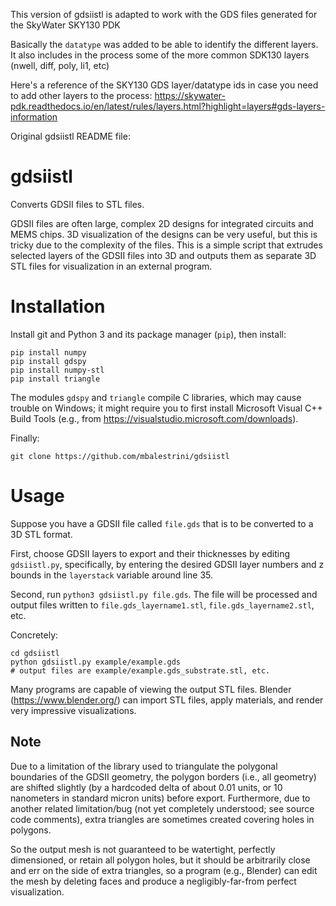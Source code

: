 This version of gdsiistl is adapted to work with the GDS files generated for the SkyWater SKY130 PDK

Basically the `datatype` was added to be able to identify the different layers.
It also includes in the process some of the more common SDK130 layers (nwell, diff, poly, li1, etc) 

Here's a reference of the SKY130 GDS layer/datatype ids in case you need to add other layers to the process:
https://skywater-pdk.readthedocs.io/en/latest/rules/layers.html?highlight=layers#gds-layers-information


Original gdsiistl README file:

# gdsiistl

Converts GDSII files to STL files.

GDSII files are often large, complex 2D designs for integrated circuits and MEMS chips. 3D visualization of the designs can be very useful, but this is tricky due to the complexity of the files. This is a simple script that extrudes selected layers of the GDSII files into 3D and outputs them as separate 3D STL files for visualization in an external program.

# Installation

Install git and Python 3 and its package manager (`pip`), then install:

```
pip install numpy
pip install gdspy
pip install numpy-stl
pip install triangle
```

The modules `gdspy` and `triangle` compile C libraries, which may cause trouble on Windows; it might require you to first install Microsoft Visual C++ Build Tools (e.g., from https://visualstudio.microsoft.com/downloads).

Finally:

```
git clone https://github.com/mbalestrini/gdsiistl
```

# Usage

Suppose you have a GDSII file called `file.gds` that is to be converted to a 3D STL format.

First, choose GDSII layers to export and their thicknesses by editing `gdsiistl.py`, specifically, by entering the desired GDSII layer numbers and z bounds in the `layerstack` variable around line 35.

Second, run `python3 gdsiistl.py file.gds`. The file will be processed and output files written to `file.gds_layername1.stl`, `file.gds_layername2.stl`, etc.

Concretely:

```
cd gdsiistl
python gdsiistl.py example/example.gds
# output files are example/example.gds_substrate.stl, etc.
```

Many programs are capable of viewing the output STL files. Blender (https://www.blender.org/) can import STL files, apply materials, and render very impressive visualizations.

## Note

Due to a limitation of the library used to triangulate the polygonal boundaries of the GDSII geometry, the polygon borders (i.e., all geometry) are shifted slightly (by a hardcoded delta of about 0.01 units, or 10 nanometers in standard micron units) before export. Furthermore, due to another related limitation/bug (not yet completely understood; see source code comments), extra triangles are sometimes created covering holes in polygons.

So the output mesh is not guaranteed to be watertight, perfectly dimensioned, or retain all polygon holes, but it should be arbitrarily close and err on the side of extra triangles, so a program (e.g., Blender) can edit the mesh by deleting faces and produce a negligibly-far-from perfect visualization.


